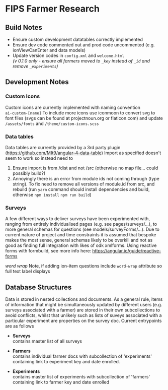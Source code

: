 # FIPS Farmer Research
## Build Notes
- Ensure custom development datatables correctly implemented  
- Ensure dev code commented out and prod code uncommented (e.g. ionViewCanEnter and data models)
- Update version codes in `config.xml` and `welcome.html`  
*(v 0.1.0 only - ensure all farmers moved to `_key` instead of `_id` and remove `_experiments`)*


## Development Notes
### Custom Icons
Custom icons are currently implemented with naming convention  
`ai-custom-[name]`
To include more icons use iconmoon to convert svg to font files (svgs can be found at projectnoun.org or flaticon.com) and update `/assets/fonts` and `/theme/custom-icons.scss`

### Data tables
Data tables are currently provided by a 3rd party plugin (https://github.com/MIt9/angular-4-data-table)
Import as specified doesn't seem to work so instead need to
1. Ensure import is from /dist and not /src (otherwise no map file... could possibly build?)
2. Annoyingly there is an error from module ids not coming through (type string).
To fix need to remove all versions of module.id from src, and rebuild 
(run `yarn` command should install dependencies and build, otherwise `npm install` `npm run build`)

### Surveys
A few different ways to deliver surveys have been experimented with, ranging from entirely individualised pages
(e.g. see pages/surveys/...), to more general schemas for questions (see models/surveyForms/...).
Due to current nature of project and time constraints it is assumed that bespoke makes the most sense, 
general schemas likely to be overkill and not as good as finding full integration with likes of odk xmlforms.
Using reactive forms with formbuild, see more info here: https://angular.io/guide/reactive-forms

*word wrap*
Note, if adding ion-item questions include `word-wrap` attribute so full text label displays

## Database Structures
Data is stored in nested collections and documents. As a general rule, items of information that might be simultaneously updated by different users (e.g. surveys associated with a farmer) are stored in their own subcollections to avoid conflicts, whilst that unlikely such as lists of suveys associated with a particular experiment are properties on the survey doc. Current entrypoints are as follows

- **Surveys**  
contains master list of all surveys

- **Farmers**  
contains individual farmer docs with subcollection of 'experiments' containing link to experiment key and date enrolled.

- **Experiments**  
contains master list of experiments with subcollection of 'farmers' containing link to farmer key and date enrolled

